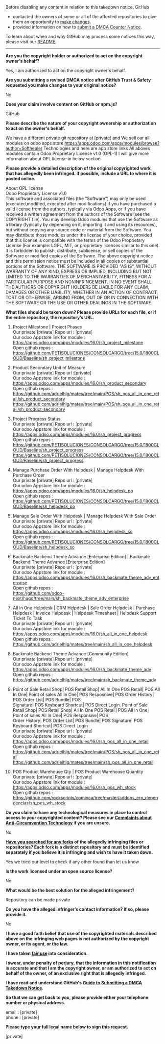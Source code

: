 Before disabling any content in relation to this takedown notice, GitHub
- contacted the owners of some or all of the affected repositories to give them an opportunity to [make changes](https://docs.github.com/en/github/site-policy/dmca-takedown-policy#a-how-does-this-actually-work).
- provided information on how to [submit a DMCA Counter Notice](https://docs.github.com/en/articles/guide-to-submitting-a-dmca-counter-notice).

To learn about when and why GitHub may process some notices this way, please visit our [README](https://github.com/github/dmca/blob/master/README.md#anatomy-of-a-takedown-notice).

---

**Are you the copyright holder or authorized to act on the copyright owner's behalf?**

Yes, I am authorized to act on the copyright owner's behalf.

**Are you submitting a revised DMCA notice after GitHub Trust & Safety requested you make changes to your original notice?**

No

**Does your claim involve content on GitHub or npm.js?**

GitHub

**Please describe the nature of your copyright ownership or authorization to act on the owner's behalf.**

We have a different private git repository at [private] and We sell our all modules on odoo apps store https://apps.odoo.com/apps/modules/browse?author=Softhealer Technologies and here are app store links
All aboves modules contain Odoo Proprietary License v1.0 (OPL-1) I will give more information about OPL license in below section

**Please provide a detailed description of the original copyrighted work that has allegedly been infringed. If possible, include a URL to where it is posted online.**

About OPL license  
Odoo Proprietary License v1.0  
This software and associated files (the "Software") may only be used (executed,modified, executed after modifications) if you have purchased a valid license from the authors, typically via Odoo Apps, or if you have received a written
agreement from the authors of the Software (see the COPYRIGHT file).
You may develop Odoo modules that use the Software as a library (typically by depending on it, importing it and using its resources), but without copying any source code or material from the Software. You may distribute those modules
under the license of your choice, provided that this license is compatible with the terms of the Odoo Proprietary License (For example: LGPL, MIT, or proprietary licenses similar to this one).
It is forbidden to publish, distribute, sublicense, or sell copies of the Software or modified copies of the Software.
The above copyright notice and this permission notice must be included in all copies or substantial portions of the Software.
THE SOFTWARE IS PROVIDED "AS IS", WITHOUT WARRANTY OF ANY KIND, EXPRESS OR IMPLIED, INCLUDING BUT NOT LIMITED TO THE WARRANTIES OF MERCHANTABILITY, FITNESS FOR A PARTICULAR PURPOSE
AND NONINFRINGEMENT. IN NO EVENT SHALL THE AUTHORS OR COPYRIGHT HOLDERS BE LIABLE FOR ANY CLAIM, DAMAGES OR OTHER LIABILITY, WHETHER IN AN ACTION OF CONTRACT, TORT OR OTHERWISE,
ARISING FROM, OUT OF OR IN CONNECTION WITH THE SOFTWARE OR THE USE OR OTHER DEALINGS IN THE SOFTWARE.

**What files should be taken down? Please provide URLs for each file, or if the entire repository, the repository’s URL.**

1) Project Milestone | Project Phases  
Our private [private] Repo url : [private]  
Our odoo Appstore link for module : https://apps.odoo.com/apps/modules/16.0/sh_project_milestone  
Open github repos :  
https://github.com/PETISOLUCIONES/CONSOLCARGO/tree/15.0/1800CLOUD/Baseline/sh_project_milestone  
  
2) Product Secondary Unit of Measure  
Our private [private] Repo url :[private]  
Our odoo Appstore link for module : https://apps.odoo.com/apps/modules/16.0/sh_product_secondary  
Open github repos :  
https://github.com/adrielhlg/mates/tree/main/POS/sh_pos_all_in_one_retail/sh_product_secondary  
https://github.com/adrielhlg/mates/tree/main/POS/sh_pos_all_in_one_retail/sh_product_secondary  
  
3) Project Progress Status  
Our private [private] Repo url : [private]  
Our odoo Appstore link for module : https://apps.odoo.com/apps/modules/16.0/sh_project_progress  
Open github repos :  
https://github.com/PETISOLUCIONES/CONSOLCARGO/tree/15.0/1800CLOUD/Baseline/sh_project_progress  
https://github.com/PETISOLUCIONES/CONSOLCARGO/tree/15.0/1800CLOUD/Baseline/sh_project_progress  
  
4) Manage Purchase Order With Helpdesk | Manage Helpdesk With Purchase Order  
Our private [private] Repo url : [private]  
Our odoo Appstore link for module : https://apps.odoo.com/apps/modules/16.0/sh_helpdesk_po  
Open github repos :  
https://github.com/PETISOLUCIONES/CONSOLCARGO/tree/15.0/1800CLOUD/Baseline/sh_helpdesk_po  
  
5) Manage Sale Order With Helpdesk | Manage Helpdesk With Sale Order  
Our private [private] Repo url : [private]  
Our odoo Appstore link for module : https://apps.odoo.com/apps/modules/16.0/sh_helpdesk_so  
Open github repos :  
https://github.com/PETISOLUCIONES/CONSOLCARGO/tree/15.0/1800CLOUD/Baseline/sh_helpdesk_so  
  
6) Backmate Backend Theme Advance [Enterprise Edition] | Backmate Backend Theme Advance [Enterprise Edition]  
Our private [private] Repo url : [private]   
Our odoo Appstore link for module : https://apps.odoo.com/apps/modules/16.0/sh_backmate_theme_adv_enterprise  
Open github repos :  
https://github.com/odoo-next/hugo/tree/main/sh_backmate_theme_adv_enterprise  
  
7) All In One Helpdesk | CRM Helpdesk | Sale Order Helpdesk | Purchase Helpdesk | Invoice Helpdesk | Helpdesk Timesheet | Helpdesk Support Ticket To Task  
Our private [private] Repo url : [private]  
Our odoo Appstore link for module : https://apps.odoo.com/apps/modules/16.0/sh_all_in_one_helpdesk  
Open github repos :  
https://github.com/adrielhlg/mates/tree/main/sh_all_in_one_helpdesk  
  
8) Backmate Backend Theme Advance [Community Edition]  
Our private [private] Repo url : [private]  
Our odoo Appstore link for module : https://apps.odoo.com/apps/modules/16.0/sh_backmate_theme_adv  
Open github repos :  
https://github.com/adrielhlg/mates/tree/main/sh_backmate_theme_adv  
  
9) Point of Sale Retail Shop| POS Retail Shop| All In One POS Retail| POS All In One| Point of sales All In One| POS Resposnive| POS Order History| POS Order List| POS Bundle| POS  
Signature| POS Keyboard Shortcut| POS Direct Login. Point of Sale Retail Shop| POS Retail Shop| All In One POS Retail| POS All In One| Point of sales All In One| POS Responsive| POS  
Order History| POS Order List| POS Bundle| POS Signature| POS Keyboard Shortcut| POS Direct Login  
Our private [private] Repo url : [private]  
Our odoo Appstore link for module : https://apps.odoo.com/apps/modules/16.0/sh_pos_all_in_one_retail  
Open github repos :  
https://github.com/adrielhlg/mates/tree/main/POS/sh_pos_all_in_one_retail  
https://github.com/adrielhlg/mates/tree/main/sh_pos_all_in_one_retail  
  
10) POS Product Warehouse Qty | POS Product Warehouse Quantity  
Our private [private] Repo url : [private]  
Our odoo Appstore link for module : https://apps.odoo.com/apps/modules/16.0/sh_pos_wh_stock  
Open github repos :  
https://github.com/rockscripts/cominca/tree/master/addons_erp_dependencias/sh_pos_wh_stock  

**Do you claim to have any technological measures in place to control access to your copyrighted content? Please see our <a href="https://docs.github.com/articles/guide-to-submitting-a-dmca-takedown-notice#complaints-about-anti-circumvention-technology">Complaints about Anti-Circumvention Technology</a> if you are unsure.**

No

**<a href="https://docs.github.com/articles/dmca-takedown-policy#b-what-about-forks-or-whats-a-fork">Have you searched for any forks</a> of the allegedly infringing files or repositories? Each fork is a distinct repository and must be identified separately if you believe it is infringing and wish to have it taken down.**

Yes we tried our level to check if any other found than let us know

**Is the work licensed under an open source license?**

No

**What would be the best solution for the alleged infringement?**

Repository can be made private

**Do you have the alleged infringer’s contact information? If so, please provide it.**

No

**I have a good faith belief that use of the copyrighted materials described above on the infringing web pages is not authorized by the copyright owner, or its agent, or the law.**

**I have taken <a href="https://www.lumendatabase.org/topics/22">fair use</a> into consideration.**

**I swear, under penalty of perjury, that the information in this notification is accurate and that I am the copyright owner, or am authorized to act on behalf of the owner, of an exclusive right that is allegedly infringed.**

**I have read and understand GitHub's <a href="https://docs.github.com/articles/guide-to-submitting-a-dmca-takedown-notice/">Guide to Submitting a DMCA Takedown Notice</a>.**

**So that we can get back to you, please provide either your telephone number or physical address.**

email : [private]  
phone : [private]  

**Please type your full legal name below to sign this request.**

[private]
